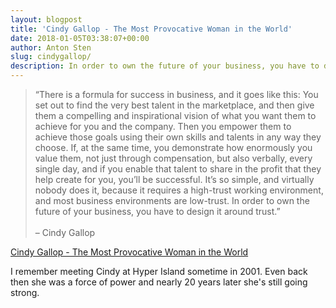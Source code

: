 ```yaml
---
layout: blogpost
title: 'Cindy Gallop - The Most Provocative Woman in the World'
date: 2018-01-05T03:38:07+00:00
author: Anton Sten
slug: cindygallop/
description: In order to own the future of your business, you have to design it around trust.
---
```

>“There is a formula for success in business, and it goes like this: You set out to find the very best talent in the marketplace, and then give them a compelling and inspirational vision of what you want them to achieve for you and the company. Then you empower them to achieve those goals using their own skills and talents in any way they choose. If, at the same time, you demonstrate how enormously you value them, not just through compensation, but also verbally, every single day, and if you enable that talent to share in the profit that they help create for you, you’ll be successful. It’s so simple, and virtually nobody does it, because it requires a high-trust working environment, and most business environments are low-trust. In order to own the future of your business, you have to design it around trust.”<br><br>
– Cindy Gallop

[Cindy Gallop - The Most Provocative Woman in the World](https://mmlafleur.com/most-remarkable-women/cindy-gallop-sextech-fund-interview)

I remember meeting Cindy at Hyper Island sometime in 2001. Even back then she was a force of power and nearly 20 years later she's still going strong.
